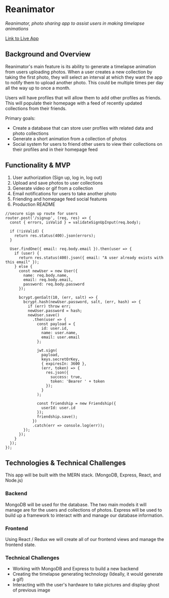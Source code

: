 # Reanimator

*Reanimator, photo sharing app to assist users in making timelapse animations*

[Link to Live App](http://reanimator-bel.herokuapp.com)

## Background and Overview
Reanimator's main feature is its ability to generate a timelapse animation from users uploading photos. When a user creates a new collection by taking the first photo, they will select an interval at which they want the app to notify them to upload another photo. This could be multiple times per day all the way up to once a month.

Users will have profiles that will allow them to add other profiles as friends. This will populate their homepage with a feed of recently updated collections from their friends.

Primary goals:
* Create a database that can store user profiles with related data and photo collections
* Generate a short animation from a collection of photos
* Social system for users to friend other users to view their collections on their profiles and in their homepage feed

## Functionality & MVP
1. User authorization (Sign up, log in, log out)
1. Upload and save photos to user collections
1. Generate video or gif from a collection
1. Email notifications for users to take another photo
1. Friending and homepage feed social features
1. Production README
```
//secure sign up route for users
router.post('/signup', (req, res) => {
  const { errors, isValid } = validateSignUpInput(req.body);

  if (!isValid) {
    return res.status(400).json(errors);
  }

  User.findOne({ email: req.body.email }).then(user => {
    if (user) {
      return res.status(400).json({ email: "A user already exists with this email" });
    } else {
      const newUser = new User({
        name: req.body.name,
        email: req.body.email,
        password: req.body.password
      });

      bcrypt.genSalt(10, (err, salt) => {
        bcrypt.hash(newUser.password, salt, (err, hash) => {
          if (err) throw err;
          newUser.password = hash;
          newUser.save()
            .then(user => {
              const payload = {
                id: user.id,
                name: user.name,
                email: user.email
              };

              jwt.sign(
                payload,
                keys.secretOrKey,
                { expiresIn: 3600 },
                (err, token) => {
                  res.json({
                    success: true,
                    token: 'Bearer ' + token
                  });
                }
              );

              const friendship = new Friendship({
                userId: user.id
              });
              friendship.save();
            })
            .catch(err => console.log(err));
        });
      });
    }
  });
});
```
## Technologies & Technical Challenges
This app will be built with the MERN stack. (MongoDB, Express, React, and Node.js)

### Backend
MongoDB will be used for the database. The two main models it will manage are for the users and collections of photos. Express will be used to build up a framework to interact with and manage our database information.

### Frontend
Using React / Redux we will create all of our frontend views and manage the frontend state.

### Technical Challenges
* Working with MongoDB and Express to build a new backend
* Creating the timelapse generating technology (Ideally, it would generate a gif)
* Interacting with the user's hardware to take pictures and display ghost of previous image
